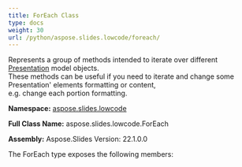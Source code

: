 ```yaml
---
title: ForEach Class
type: docs
weight: 30
url: /python/aspose.slides.lowcode/foreach/
---
```


Represents a group of methods intended to iterate over different [Presentation](/python/aspose.slides/presentation/) model objects.<br/>            These methods can be useful if you need to iterate and change some Presentation' elements formatting or content,<br/>             e.g. change each portion formatting.

**Namespace:** [aspose.slides.lowcode](/python/aspose.slides.lowcode/)

**Full Class Name:** aspose.slides.lowcode.ForEach

**Assembly:**  Aspose.Slides Version: 22.1.0.0

The ForEach type exposes the following members:
